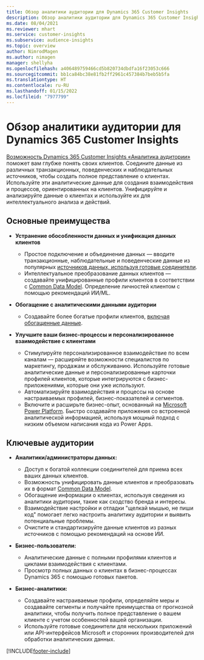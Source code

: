 ```yaml
---
title: Обзор аналитики аудитории для Dynamics 365 Customer Insights
description: Обзор аналитики аудитории для Dynamics 365 Customer Insights.
ms.date: 08/04/2021
ms.reviewer: mhart
ms.service: customer-insights
ms.subservice: audience-insights
ms.topic: overview
author: NimrodMagen
ms.author: nimagen
manager: shellyha
ms.openlocfilehash: a406489759466cd5b820734dbdfa16f23053c666
ms.sourcegitcommit: bb1ca84bc38e81fb2ff2961c457384b7beb5b5fa
ms.translationtype: HT
ms.contentlocale: ru-RU
ms.lasthandoff: 01/15/2022
ms.locfileid: "7977799"
---
```

# <a name="audience-insights-for-dynamics-365-customer-insights-overview"></a>Обзор аналитики аудитории для Dynamics 365 Customer Insights

[Возможность Dynamics 365 Customer Insights «Аналитика аудитории»](https://dynamics.microsoft.com/ai/customer-insights/audience-insights-capability/) поможет вам глубже понять своих клиентов. Соедините данные из различных транзакционных, поведенческих и наблюдательных источников, чтобы создать полное представление о клиентах. Используйте эти аналитические данные для создания взаимодействия и процессов, ориентированных на клиентов. Унифицируйте и анализируйте данные о клиентах и используйте их для интеллектуального анализа и действий.

## <a name="main-benefits"></a>Основные преимущества 

- **Устранение обособленности данных и унификация данных клиентов**

  - Простое подключение и объединение данных — вводите транзакционные, наблюдательные и поведенческие данные из популярных [источников данных, используя готовые соединители](data-sources.md).
  - Интеллектуальное преобразование данных клиентов — создавайте унифицированные профили клиентов в соответствии с [Common Data Model](/common-data-model/). Определение личностей клиентом с помощью рекомендаций ИИ/ML.

- **Обогащение с аналитическими данными аудитории**

  - Создавайте более богатые профили клиентов, [включая обогащенные данные](enrichment-hub.md).  

- **Улучшите ваши бизнес-процессы и персонализированное взаимодействие с клиентами**

  - Стимулируйте персонализированное взаимодействие по всем каналам — расширяйте возможности специалистов по маркетингу, продажам и обслуживанию. Используйте готовые аналитические данные и персонализированные карточки профилей клиентов, которые интегрируются с бизнес-приложениями, которые они уже используют.
  - Автоматизируйте взаимодействия и процессы на основе настраиваемых профилей, бизнес-показателей и сегментов.
  - Включите и расширьте бизнес-опыт, основанный на [Microsoft Power Platform](https://powerplatform.microsoft.com/). Быстро создавайте приложения со встроенной аналитической информацией, используя мощный подход с низким объемом написания кода из Power Apps.  

## <a name="key-audiences"></a>Ключевые аудитории

- **Аналитики/администраторы данных:**

  - Доступ к богатой коллекции соединителей для приема всех ваших данных клиентов.
  - Возможность унифицировать данные клиентов и преобразовать их в формат [Common Data Model](/common-data-model/).
  - Обогащение информации о клиентах, используя сведения из аналитики аудитории, такие как сходство бренда и интересы.
  - Взаимодействие настройки и отладки "щелкай мышью, не пиши код" помогает легко настроить аналитику аудитории и выявить потенциальные проблемы.
  - Очистите и стандартизируйте данные клиентов из разных источников с помощью рекомендаций на основе ИИ.  

- **Бизнес-пользователи:**

  - Аналитические данные с полными профилями клиентов и циклами взаимодействия с клиентами.
  - Просмотр полных данных о клиентах в бизнес-процессах Dynamics 365 с помощью готовых пакетов.

- **Бизнес-аналитики:**

  - Создавайте настраиваемые профили, определяйте меры и создавайте сегменты и получайте преимущества от прогнозной аналитики, чтобы получить полное представление о вашем клиенте с учетом особенностей вашей организации.  
  - Используйте готовые соединители для нескольких приложений или API-интерфейсов Microsoft и сторонних производителей для обработки аналитических данных.

[!INCLUDE[footer-include](../includes/footer-banner.md)]